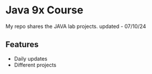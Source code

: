 # Java 9x Course
My repo shares the JAVA lab projects.
updated - 07/10/24
## Features
- Daily updates
- Different projects
  
